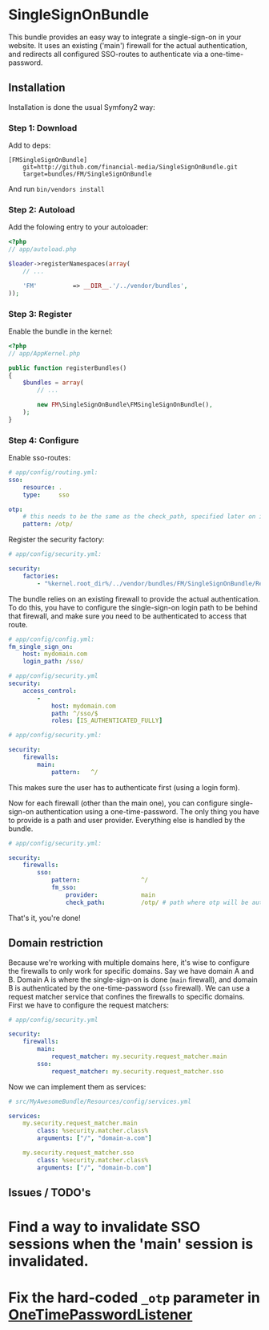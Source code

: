 SingleSignOnBundle
==================

This bundle provides an easy way to integrate a single-sign-on in your website. It uses an existing ('main') firewall for the actual authentication,
and redirects all configured SSO-routes to authenticate via a one-time-password.


Installation
------------
Installation is done the usual Symfony2 way:

### Step 1: Download

Add to deps:

```
[FMSingleSignOnBundle]
    git=http://github.com/financial-media/SingleSignOnBundle.git
    target=bundles/FM/SingleSignOnBundle
```

And run `bin/vendors install`


### Step 2: Autoload

Add the folowing entry to your autoloader:

``` php
<?php
// app/autoload.php

$loader->registerNamespaces(array(
    // ...

    'FM'          => __DIR__.'/../vendor/bundles',
));
```

### Step 3: Register

Enable the bundle in the kernel:

``` php
<?php
// app/AppKernel.php

public function registerBundles()
{
    $bundles = array(
        // ...

        new FM\SingleSignOnBundle\FMSingleSignOnBundle(),
    );
}
```


### Step 4: Configure

Enable sso-routes:

``` yaml
# app/config/routing.yml:
sso:
    resource: .
    type:     sso

otp:
    # this needs to be the same as the check_path, specified later on in security.yml
    pattern: /otp/
```

Register the security factory:

``` yaml
# app/config/security.yml:

security:
    factories:
        - "%kernel.root_dir%/../vendor/bundles/FM/SingleSignOnBundle/Resources/config/services.xml"
```

The bundle relies on an existing firewall to provide the actual authentication.
To do this, you have to configure the single-sign-on login path to be behind that firewall,
and make sure you need to be authenticated to access that route.

``` yaml
# app/config/config.yml:
fm_single_sign_on:
    host: mydomain.com
    login_path: /sso/

```

``` yaml
# app/config/security.yml
security:
    access_control:
        -
            host: mydomain.com
            path: ^/sso/$
            roles: [IS_AUTHENTICATED_FULLY]
```

``` yaml
# app/config/security.yml:

security:
    firewalls:
        main:
            pattern:   ^/
```

This makes sure the user has to authenticate first (using a login form).

Now for each firewall (other than the main one), you can configure single-sign-on authentication using a one-time-password.
The only thing you have to provide is a path and user provider. Everything else is handled by the bundle.

``` yaml
# app/config/security.yml:

security:
    firewalls:
        sso:
            pattern:                 ^/
            fm_sso:
                provider:            main
                check_path:          /otp/ # path where otp will be authenticated
```

That's it, you're done!


Domain restriction
------------------
Because we're working with multiple domains here, it's wise to configure the firewalls to only work for specific domains.
Say we have domain A and B. Domain A is where the single-sign-on is done (`main` firewall), and domain B is authenticated by the one-time-password (`sso` firewall).
We can use a request matcher service that confines the firewalls to specific domains. First we have to configure the request matchers:

``` yaml
# app/config/security.yml

security:
    firewalls:
        main:
            request_matcher: my.security.request_matcher.main
        sso:
            request_matcher: my.security.request_matcher.sso
```

Now we can implement them as services:

``` yaml
# src/MyAwesomeBundle/Resources/config/services.yml

services:
    my.security.request_matcher.main
        class: %security.matcher.class%
        arguments: ["/", "domain-a.com"]

    my.security.request_matcher.sso
        class: %security.matcher.class%
        arguments: ["/", "domain-b.com"]
```


Issues / TODO's
---------------
# Find a way to invalidate SSO sessions when the 'main' session is invalidated.
# Fix the hard-coded `_otp` parameter in [OneTimePasswordListener](https://github.com/financial-media/SingleSignOnBundle/blob/master/Firewall/OneTimePasswordListener.php#L17)